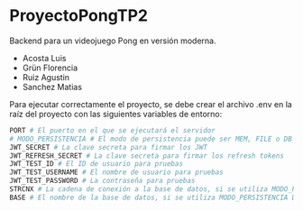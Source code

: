 # ProyectoPongTP2

Backend para un videojuego Pong en versión moderna.

* Acosta Luis
* Grün Florencia
* Ruiz Agustin
* Sanchez Matias

Para ejecutar correctamente el proyecto, se debe crear el archivo .env en la raíz del proyecto con las siguientes variables de entorno:

```sh
PORT # El puerto en el que se ejecutará el servidor
# MODO_PERSISTENCIA # El modo de persistencia puede ser MEM, FILE o DB (Desactivado)
JWT_SECRET # La clave secreta para firmar los JWT
JWT_REFRESH_SECRET # La clave secreta para firmar los refresh tokens
JWT_TEST_ID # El ID de usuario para pruebas
JWT_TEST_USERNAME # El nombre de usuario para pruebas
JWT_TEST_PASSWORD # La contraseña para pruebas
STRCNX # La cadena de conexión a la base de datos, si se utiliza MODO_PERSISTENCIA DB
BASE # El nombre de la base de datos, si se utiliza MODO_PERSISTENCIA DB
```
